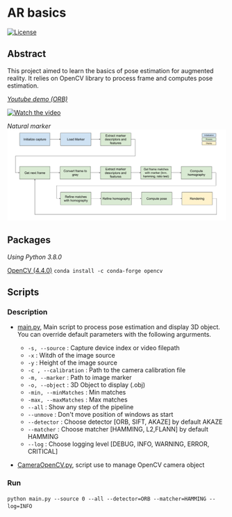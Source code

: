 # AR basics

[![License](https://img.shields.io/github/license/RealVincentBerthet/AR?style=flat-square)](https://opensource.org/licenses/MIT)

## Abstract

This project aimed to learn the basics of pose estimation for augmented reality. It relies on OpenCV library to process frame and computes pose estimation.

*[Youtube demo (ORB)](https://youtu.be/HUaX9xxEagU)*

[![Watch the video](./demo.gif)](https://youtu.be/HUaX9xxEagU)

*Natural marker*
![Pipeline](./pipeline.png)

## Packages
*Using Python 3.8.0*

[OpenCV (4.4.0)](https://anaconda.org/conda-forge/opencv)
`conda install -c conda-forge opencv`

## Scripts
### Description
* [main.py](./main.py), Main script to process pose estimation and display 3D object. You can override default parameters with the following argurments.

    * `-s, --source` : Capture device index or video filepath
    * `-x` : Witdh of the image source
    * `-y` : Height of the image source
    * `-c , --calibration` : Path to the camera calibration file
    * `-m, --marker` : Path to image marker
    * `-o, --object` : 3D Object to display (.obj)
    * `-min, --minMatches` : Min matches
    * `-max, --maxMatches` : Max matches
    * `--all` : Show any step of the pipeline
    * `--unmove` : Don't move position of windows as start
    * `--detector` : Choose detector [ORB, SIFT, AKAZE] by default AKAZE
    * `--matcher` : Choose matcher [HAMMING, L2,FLANN] by default HAMMING
    * `--log` : Choose logging level [DEBUG, INFO, WARNING, ERROR, CRITICAL]

* [CameraOpenCV.py](./CameraOpenCV.py), script use to manage OpenCV camera object


### Run 
`python main.py --source 0 --all --detector=ORB --matcher=HAMMING --log=INFO`